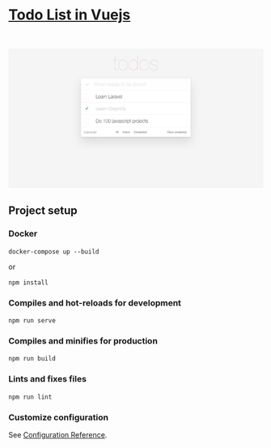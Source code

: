 
# [Todo List in Vuejs](https://erickferreir4.github.io/app-todo-vuejs/)

<br>

![Todo list](https://github.com/erickferreir4/app-todo-vuejs/blob/master/src/assets/todolist.png?raw=true)





## Project setup


### Docker

```
docker-compose up --build

```

or

```
npm install
```

### Compiles and hot-reloads for development
```
npm run serve
```

### Compiles and minifies for production
```
npm run build
```

### Lints and fixes files
```
npm run lint
```

### Customize configuration
See [Configuration Reference](https://cli.vuejs.org/config/).

